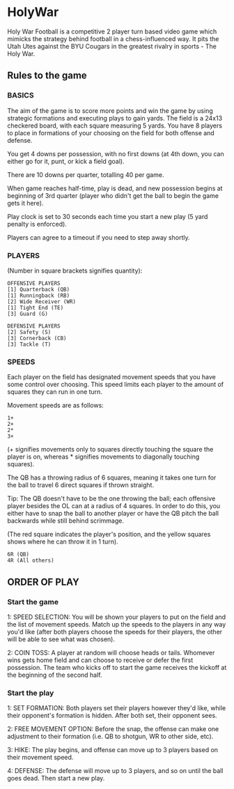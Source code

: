 # HolyWar
Holy War Football is a competitive 2 player turn based video game which mimicks the strategy behind football in a chess-influenced way. It pits the Utah Utes against the BYU Cougars in the greatest rivalry in sports - The Holy War.

## Rules to the game

### BASICS

The aim of the game is to score more points and win the game by using strategic formations and executing plays to gain yards. The field is a 24x13 checkered board, with each square measuring 5 yards. You have 8 players to place in formations of your choosing on the field for both offense and defense.

You get 4 downs per possession, with no first downs (at 4th down, you can either go for it, punt, or kick a field goal).

There are 10 downs per quarter, totalling 40 per game.

When game reaches half-time, play is dead, and new possession begins at beginning of 3rd quarter (player who didn't get the ball to begin the game gets it here).

Play clock is set to 30 seconds each time you start a new play (5 yard penalty is enforced).

Players can agree to a timeout if you need to step away shortly.

### PLAYERS

(Number in square brackets signifies quantity):

    OFFENSIVE PLAYERS
    [1] Quarterback (QB)
    [1] Runningback (RB)
    [2] Wide Receiver (WR)
    [1] Tight End (TE)
    [3] Guard (G)

    DEFENSIVE PLAYERS
    [2] Safety (S)
    [3] Cornerback (CB)
    [3] Tackle (T)

### SPEEDS

Each player on the field has designated movement speeds that you have some control over choosing. This speed limits each player to the amount of squares they can run in one turn.

Movement speeds are as follows:

    1+
    2+
    2*
    3+

(+ signifies movements only to squares directly touching the square the player is on, whereas * signifies movements to diagonally touching squares).

The QB has a throwing radius of 6 squares, meaning it takes one turn for the ball to travel 6 direct squares if thrown straight.

Tip: The QB doesn't have to be the one throwing the ball; each offensive player besides the OL can at a radius of 4 squares. In order to do this, you either have to snap the ball to another player or have the QB pitch the ball backwards while still behind scrimmage.

(The red square indicates the player's position, and the yellow squares shows where he can throw it in 1 turn).

    6R (QB)
    4R (All others)

## ORDER OF PLAY

### Start the game

1: SPEED SELECTION: You will be shown your players to put on the field and the list of movement speeds. Match up the speeds to the players in any way you'd like (after both players choose the speeds for their players, the other will be able to see what was chosen).

2: COIN TOSS: A player at random will choose heads or tails. Whomever wins gets home field and can choose to receive or defer the first possession. The team who kicks off to start the game receives the kickoff at the beginning of the second half.

### Start the play

1: SET FORMATION: Both players set their players however they'd like, while their opponent's formation is hidden. After both set, their opponent sees.

2: FREE MOVEMENT OPTION: Before the snap, the offense can make one adjustment to their formation (i.e. QB to shotgun, WR to other side, etc).

3: HIKE: The play begins, and offense can move up to 3 players based on their movement speed.

4: DEFENSE: The defense will move up to 3 players, and so on until the ball goes dead. Then start a new play.
